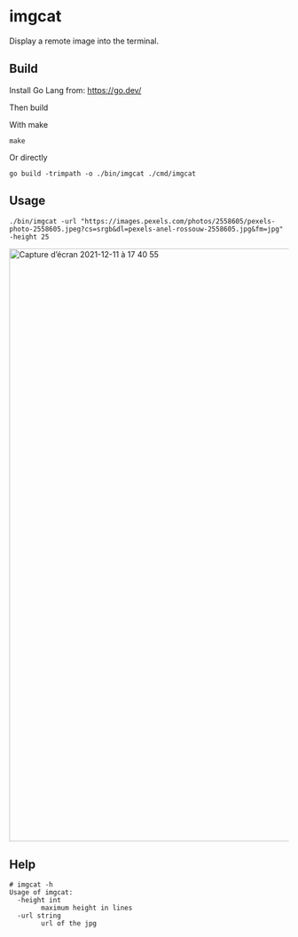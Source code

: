 # imgcat

Display a remote image into the terminal.

## Build

Install Go Lang from: https://go.dev/

Then build

With make
```
make
```

Or directly
```
go build -trimpath -o ./bin/imgcat ./cmd/imgcat
```

## Usage

```
./bin/imgcat -url "https://images.pexels.com/photos/2558605/pexels-photo-2558605.jpeg?cs=srgb&dl=pexels-anel-rossouw-2558605.jpg&fm=jpg" -height 25
```

<img width="1069" alt="Capture d’écran 2021-12-11 à 17 40 55" src="https://user-images.githubusercontent.com/65178/145684510-39617c22-5818-4573-896c-7e0e6915db91.png">

## Help

```
# imgcat -h
Usage of imgcat:
  -height int
    	maximum height in lines
  -url string
    	url of the jpg
```
